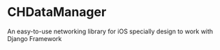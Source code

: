 # CHDataManager
An easy-to-use networking library for iOS specially design to work with Django Framework
